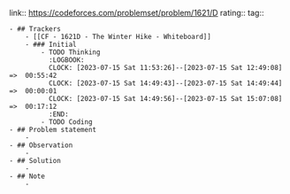 link:: https://codeforces.com/problemset/problem/1621/D
rating::
tag::

	- ## Trackers
		- [[CF - 1621D - The Winter Hike - Whiteboard]]
		- ### Initial
			- TODO Thinking
			  :LOGBOOK:
			  CLOCK: [2023-07-15 Sat 11:53:26]--[2023-07-15 Sat 12:49:08] =>  00:55:42
			  CLOCK: [2023-07-15 Sat 14:49:43]--[2023-07-15 Sat 14:49:44] =>  00:00:01
			  CLOCK: [2023-07-15 Sat 14:49:56]--[2023-07-15 Sat 15:07:08] =>  00:17:12
			  :END:
			- TODO Coding
	- ## Problem statement
		-
	- ## Observation
		-
	- ## Solution
		-
	- ## Note
		-